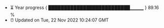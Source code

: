 - ⏳ Year progress { ██████████████████████████▁▁▁▁ } 89.16 %
- ⏰ Updated on Tue, 22 Nov 2022 10:24:07 GMT

